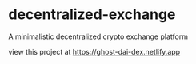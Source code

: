 # decentralized-exchange
A minimalistic decentralized crypto exchange platform

view this project at https://ghost-dai-dex.netlify.app
